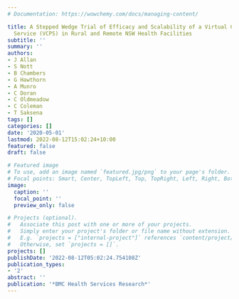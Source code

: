 ```yaml
---
# Documentation: https://wowchemy.com/docs/managing-content/

title: A Stepped Wedge Trial of Efficacy and Scalability of a Virtual Clinical Pharmacy
  Service (VCPS) in Rural and Remote NSW Health Facilities
subtitle: ''
summary: ''
authors:
- J Allan
- S Nott
- B Chambers
- G Hawthorn
- A Munro
- C Doran
- C Oldmeadow
- C Coleman
- T Saksena
tags: []
categories: []
date: '2020-05-01'
lastmod: 2022-08-12T15:02:24+10:00
featured: false
draft: false

# Featured image
# To use, add an image named `featured.jpg/png` to your page's folder.
# Focal points: Smart, Center, TopLeft, Top, TopRight, Left, Right, BottomLeft, Bottom, BottomRight.
image:
  caption: ''
  focal_point: ''
  preview_only: false

# Projects (optional).
#   Associate this post with one or more of your projects.
#   Simply enter your project's folder or file name without extension.
#   E.g. `projects = ["internal-project"]` references `content/project/deep-learning/index.md`.
#   Otherwise, set `projects = []`.
projects: []
publishDate: '2022-08-12T05:02:24.754108Z'
publication_types:
- '2'
abstract: ''
publication: '*BMC Health Services Research*'
---
```

